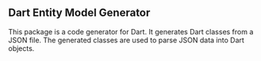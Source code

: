 ## Dart Entity Model Generator

This package is a code generator for Dart. It generates Dart classes from a JSON file. The generated classes are used to parse JSON data into Dart objects.
